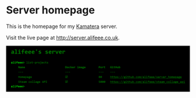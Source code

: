 # Server homepage

This is the homepage for my [Kamatera](https://www.kamatera.com/) server.

Visit the live page at <http://server.alifeee.co.uk>.

![Screenshot of homepage, showing green terminal and list of projects.](images/homepage.png)
